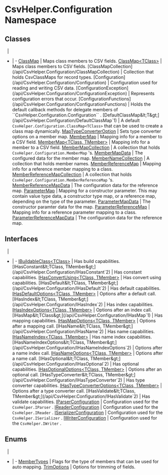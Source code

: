 # CsvHelper.Configuration Namespace

## Classes
&nbsp; | &nbsp;
- | -
[ClassMap](/api/CsvHelper.Configuration/ClassMap) | Maps class members to CSV fields.
[ClassMap&lt;TClass&gt;](/api/CsvHelper.Configuration/ClassMap`1) | Maps class members to CSV fields.
[ClassMapCollection](/api/CsvHelper.Configuration/ClassMapCollection) | Collection that holds CsvClassMaps for record types.
[Configuration](/api/CsvHelper.Configuration/Configuration) | Configuration used for reading and writing CSV data.
[ConfigurationException](/api/CsvHelper.Configuration/ConfigurationException) | Represents configuration errors that occur.
[ConfigurationFunctions](/api/CsvHelper.Configuration/ConfigurationFunctions) | Holds the default callback methods for delegate members of ``CsvHelper.Configuration.Configuration`` .
[DefaultClassMap&lt;T&gt;](/api/CsvHelper.Configuration/DefaultClassMap`1) | A default ``CsvHelper.Configuration.ClassMap<TClass>`` that can be used to create a class map dynamically.
[MapTypeConverterOption](/api/CsvHelper.Configuration/MapTypeConverterOption) | Sets type converter options on a member map.
[MemberMap](/api/CsvHelper.Configuration/MemberMap) | Mapping info for a member to a CSV field.
[MemberMap&lt;TClass, TMember&gt;](/api/CsvHelper.Configuration/MemberMap`2) | Mapping info for a member to a CSV field.
[MemberMapCollection](/api/CsvHelper.Configuration/MemberMapCollection) | A collection that holds ``CsvHelper.Configuration.MemberMap`` 's.
[MemberMapData](/api/CsvHelper.Configuration/MemberMapData) | The configured data for the member map.
[MemberNameCollection](/api/CsvHelper.Configuration/MemberNameCollection) | A collection that holds member names.
[MemberReferenceMap](/api/CsvHelper.Configuration/MemberReferenceMap) | Mapping info for a reference member mapping to a class.
[MemberReferenceMapCollection](/api/CsvHelper.Configuration/MemberReferenceMapCollection) | A collection that holds ``CsvHelper.Configuration.MemberReferenceMap`` 's.
[MemberReferenceMapData](/api/CsvHelper.Configuration/MemberReferenceMapData) | The configuration data for the reference map.
[ParameterMap](/api/CsvHelper.Configuration/ParameterMap) | Mapping for a constructor parameter. This may contain value type data, a constructor type map, or a reference map, depending on the type of the parameter.
[ParameterMapData](/api/CsvHelper.Configuration/ParameterMapData) | The constructor paramter data for the map.
[ParameterReferenceMap](/api/CsvHelper.Configuration/ParameterReferenceMap) | Mapping info for a reference parameter mapping to a class.
[ParameterReferenceMapData](/api/CsvHelper.Configuration/ParameterReferenceMapData) | The configuration data for the reference map.

## Interfaces
&nbsp; | &nbsp;
- | -
[IBuildableClass&lt;TClass&gt;](/api/CsvHelper.Configuration/IBuildableClass`1) | Has build capabilities.
[IHasConstant&lt;TClass, TMember&gt;](/api/CsvHelper.Configuration/IHasConstant`2) | Has constant capabilities.
[IHasConvertUsing&lt;TClass, TMember&gt;](/api/CsvHelper.Configuration/IHasConvertUsing`2) | Has convert using capabilities.
[IHasDefault&lt;TClass, TMember&gt;](/api/CsvHelper.Configuration/IHasDefault`2) | Has default capabilities.
[IHasDefaultOptions&lt;TClass, TMember&gt;](/api/CsvHelper.Configuration/IHasDefaultOptions`2) | Options after a default call.
[IHasIndex&lt;TClass, TMember&gt;](/api/CsvHelper.Configuration/IHasIndex`2) | Has index capabilities.
[IHasIndexOptions&lt;TClass, TMember&gt;](/api/CsvHelper.Configuration/IHasIndexOptions`2) | Options after an index call.
[IHasMap&lt;TClass&gt;](/api/CsvHelper.Configuration/IHasMap`1) | Has mapping capabilities.
[IHasMapOptions&lt;TClass, TMember&gt;](/api/CsvHelper.Configuration/IHasMapOptions`2) | Options after a mapping call.
[IHasName&lt;TClass, TMember&gt;](/api/CsvHelper.Configuration/IHasName`2) | Has name capabilities.
[IHasNameIndex&lt;TClass, TMember&gt;](/api/CsvHelper.Configuration/IHasNameIndex`2) | Has name index capabilities.
[IHasNameIndexOptions&lt;TClass, TMember&gt;](/api/CsvHelper.Configuration/IHasNameIndexOptions`2) | Options after a name index call.
[IHasNameOptions&lt;TClass, TMember&gt;](/api/CsvHelper.Configuration/IHasNameOptions`2) | Options after a name call.
[IHasOptional&lt;TClass, TMember&gt;](/api/CsvHelper.Configuration/IHasOptional`2) | Has optional capabilities.
[IHasOptionalOptions&lt;TClass, TMember&gt;](/api/CsvHelper.Configuration/IHasOptionalOptions`2) | Options after an optional call.
[IHasTypeConverter&lt;TClass, TMember&gt;](/api/CsvHelper.Configuration/IHasTypeConverter`2) | Has type converter capabilities.
[IHasTypeConverterOptions&lt;TClass, TMember&gt;](/api/CsvHelper.Configuration/IHasTypeConverterOptions`2) | Options after a type converter call.
[IHasValidate&lt;TClass, TMember&gt;](/api/CsvHelper.Configuration/IHasValidate`2) | Has validate capabilities.
[IParserConfiguration](/api/CsvHelper.Configuration/IParserConfiguration) | Configuration used for the ``CsvHelper.IParser`` .
[IReaderConfiguration](/api/CsvHelper.Configuration/IReaderConfiguration) | Configuration used for the ``CsvHelper.IReader`` .
[ISerializerConfiguration](/api/CsvHelper.Configuration/ISerializerConfiguration) | Configuration used for the ``CsvHelper.ISerializer`` .
[IWriterConfiguration](/api/CsvHelper.Configuration/IWriterConfiguration) | Configuration used for the ``CsvHelper.IWriter`` .

## Enums
&nbsp; | &nbsp;
- | -
[MemberTypes](/api/CsvHelper.Configuration/MemberTypes) | Flags for the type of members that can be used for auto mapping.
[TrimOptions](/api/CsvHelper.Configuration/TrimOptions) | Options for trimming of fields.
